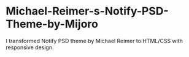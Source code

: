 # Michael-Reimer-s-Notify-PSD-Theme-by-Mijoro
I transformed Notify PSD theme by Michael Reimer to HTML/CSS with responsive design.

